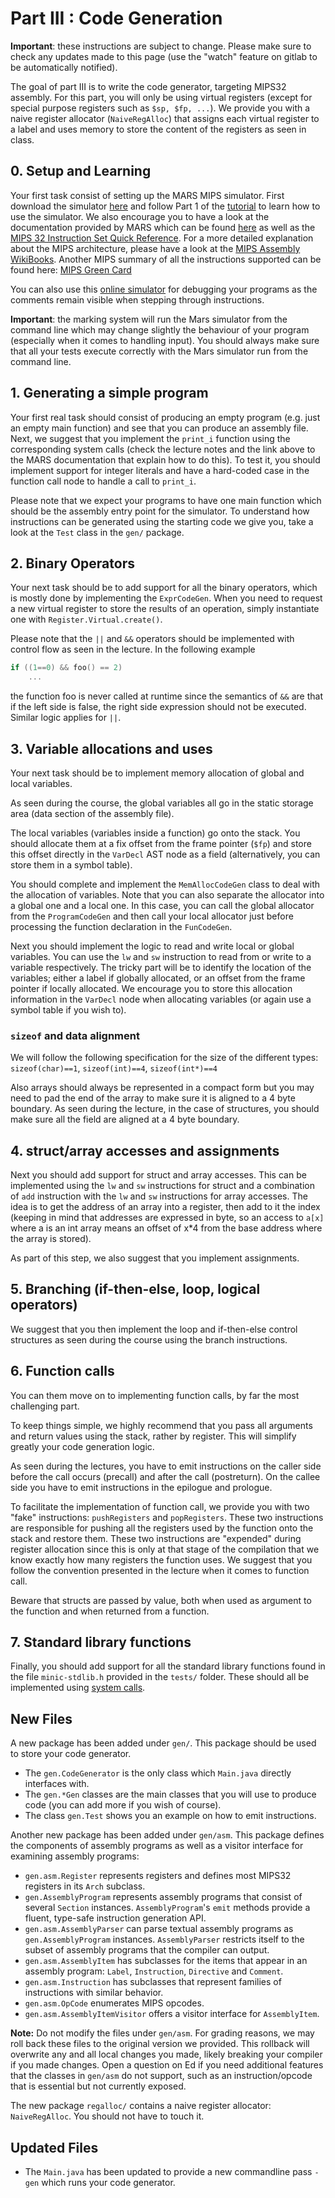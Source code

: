 # Part III : Code Generation

**Important**: these instructions are subject to change.
Please make sure to check any updates made to this page (use the "watch" feature on gitlab to be automatically notified).  

The goal of part III is to write the code generator, targeting MIPS32 assembly.
For this part, you will only be using virtual registers (except for special purpose registers such as `$sp, $fp, ...`).
We provide you with a naive register allocator (`NaiveRegAlloc`) that assigns each virtual register to a label and uses memory to store the content of the registers as seen in class.





## 0. Setup and Learning

Your first task consist of setting up the MARS MIPS simulator.
First download the simulator [here](./Mars4_5.jar) and follow Part 1 of the [tutorial](http://courses.missouristate.edu/KenVollmar/mars/tutorial.htm) to learn how to use the simulator.
We also encourage you to have a look at the documentation provided by MARS which can be found [here](http://courses.missouristate.edu/KenVollmar/mars/Help/MarsHelpIntro.html) as well as the [MIPS 32 Instruction Set Quick Reference](./MD00565-2B-MIPS32-QRC-01.01-1.pdf).
For a more detailed explanation about the MIPS architecture, please have a look at the [MIPS Assembly WikiBooks](http://en.wikibooks.org/wiki/MIPS_Assembly).
Another MIPS summary of all the instructions supported can be found here: [MIPS Green Card](https://booksite.elsevier.com/9780124077263/downloads/COD_5e_Greencard.pdf)

You can also use this [online simulator](https://ecse324.ece.mcgill.ca/simulator/?sys=mipsr5) for debugging your programs as the comments remain visible when stepping through instructions.

**Important**: the marking system will run the Mars simulator from the command line which may change slightly the behaviour of your program (especially when it comes to handling input).
You should always make sure that all your tests execute correctly with the Mars simulator run from the command line.


## 1. Generating a simple program

Your first real task should consist of producing an empty program (e.g. just an empty main function) and see that you can produce an assembly file.
Next, we suggest that you implement the `print_i` function using the corresponding system calls (check the lecture notes and the link above to the MARS documentation that explain how to do this).
To test it, you should implement support for integer literals and have a hard-coded case in the function call node to handle a call to `print_i`.

Please note that we expect your programs to have one main function which should be the assembly entry point for the simulator. 
To understand how instructions can be generated using the starting code we give you, take a look at the `Test` class in the `gen/` package.

## 2. Binary Operators

Your next task should be to add support for all the binary operators, which is mostly done by implementing the `ExprCodeGen`. 
When you need to request a new virtual register to store the results of an operation, simply instantiate one with `Register.Virtual.create()`.

Please note that the `||` and `&&` operators should be implemented with control flow as seen in the lecture.
In the following example

```C
if ((1==0) && foo() == 2)
    ...
```

the function foo is never called at runtime since the semantics of `&&` are that if the left side is false, the right side expression should not be executed.
Similar logic applies for `||`. 



## 3. Variable allocations and uses

Your next task should be to implement memory allocation of global and local variables.

As seen during the course, the global variables all go in the static storage area (data section of the assembly file).

The local variables (variables inside a function) go onto the stack.
You should allocate them at a fix offset from the frame pointer (`$fp`) and store this offset directly in the `VarDecl` AST node as a field (alternatively, you can store them in a symbol table).

You should complete and implement the `MemAllocCodeGen` class to deal with the allocation of variables.
Note that you can also separate the allocator into a global one and a local one.
In this case, you can call the global allocator from the `ProgramCodeGen` and then call your local allocator just before processing the function declaration in the `FunCodeGen`.


Next you should implement the logic to read and write local or global variables.
You can use the `lw` and `sw` instruction to read from or write to a variable respectively.
The tricky part will be to identify the location of the variables; either a label if globally allocated, or an offset from the frame pointer if locally allocated.
We encourage you to store this allocation information in the `VarDecl` node when allocating variables (or again use a symbol table if you wish to).

### `sizeof` and data alignment

We will follow the following specification for the size of the different types:
`sizeof(char)==1`, `sizeof(int)==4`, `sizeof(int*)==4`

Also arrays should always be represented in a compact form but you may need to pad the end of the array to make sure it is aligned to a 4 byte boundary.
As seen during the lecture, in the case of structures, you should make sure all the field are aligned at a 4 byte boundary.



## 4. struct/array accesses and assignments

Next you should add support for struct and array accesses.
This can be implemented using the `lw` and `sw` instructions for struct and a combination of `add` instruction with the `lw` and `sw` instructions for array accesses.
The idea is to get the address of an array into a register, then add to it the index (keeping in mind that addresses are expressed in byte, so an access to `a[x]` where a is an int array means an offset of x*4 from the base address where the array is stored).

As part of this step, we also suggest that you implement assignments.


## 5. Branching (if-then-else, loop, logical operators)

We suggest that you then implement the loop and if-then-else control structures as seen during the course using the branch instructions.


## 6. Function calls

You can them move on to implementing function calls, by far the most challenging part.

To keep things simple, we highly recommend that you pass all arguments and return values using the stack, rather by register.
This will simplify greatly your code generation logic.

As seen during the lectures, you have to emit instructions on the caller side before the call occurs (precall) and after the call (postreturn).
On the callee side you have to emit instructions in the epilogue and prologue.

To facilitate the implementation of function call, we provide you with two "fake" instructions: `pushRegisters` and `popRegisters`.
These two instructions are responsible for pushing all the registers used by the function onto the stack and restore them.
These two instructions are "expended" during register allocation since this is only at that stage of the compilation that we know exactly how many registers the function uses.
We suggest that you follow the convention presented in the lecture when it comes to function call.

Beware that structs are passed by value, both when used as argument to the function and when returned from a function.

## 7. Standard library functions

Finally, you should add support for all the standard library functions found in the file `minic-stdlib.h` provided in the `tests/` folder.
These should all be implemented using [system calls](http://courses.missouristate.edu/KenVollmar/mars/Help/SyscallHelp.html).



## New Files

A new package has been added under `gen/`. This package should be used to store your code generator.

 * The `gen.CodeGenerator` is the only class which `Main.java` directly interfaces with.
 * The `gen.*Gen` classes are the main classes that you will use to produce code (you can add more if you wish of course).
 * The class `gen.Test` shows you an example on how to emit instructions.

Another new package has been added under `gen/asm`.
This package defines the components of assembly programs as well as a visitor interface for examining assembly programs:
 * `gen.asm.Register` represents registers and defines most MIPS32 registers in its `Arch` subclass.
 * `gen.AssemblyProgram` represents assembly programs that consist of several `Section` instances.
   `AssemblyProgram`'s `emit` methods provide a fluent, type-safe instruction generation API.
 * `gen.asm.AssemblyParser` can parse textual assembly programs as `gen.AssemblyProgram` instances.
   `AssemblyParser` restricts itself to the subset of assembly programs that the compiler can output.
 * `gen.asm.AssemblyItem` has subclasses for the items that appear in an assembly program: `Label`, `Instruction`, `Directive` and `Comment`.
 * `gen.asm.Instruction` has subclasses that represent families of instructions with similar behavior.
 * `gen.asm.OpCode` enumerates MIPS opcodes.
 * `gen.asm.AssemblyItemVisitor` offers a visitor interface for `AssemblyItem`.

**Note:** Do not modify the files under `gen/asm`.
For grading reasons, we may roll back these files to the original version we provided.
This rollback will overwrite any and all local changes you made, likely breaking your compiler if you made changes.
Open a question on Ed if you need additional features that the classes in `gen/asm` do not support, such as an instruction/opcode that is essential but not currently exposed.
 
 The new package `regalloc/` contains a naive register allocator: `NaiveRegAlloc`.
 You should not have to touch it.



## Updated Files

* The `Main.java` has been updated to provide a new commandline pass `-gen` which runs your code generator.


